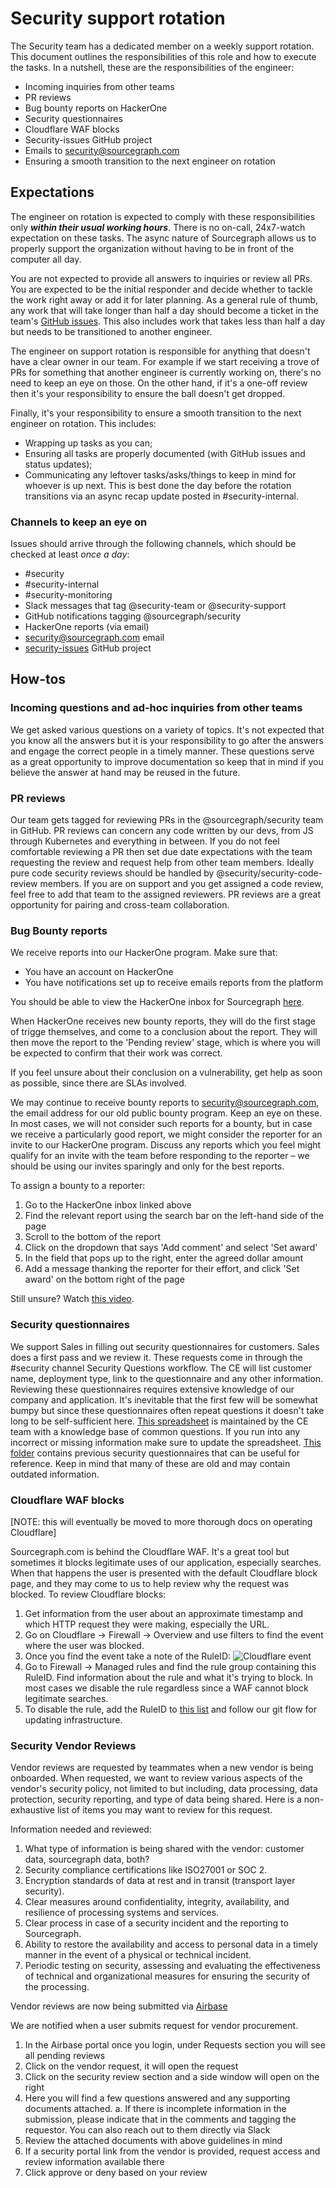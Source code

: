 # Security support rotation

The Security team has a dedicated member on a weekly support rotation. This document outlines the responsibilities of this role and how to execute the tasks. In a nutshell, these are the responsibilities of the engineer:

- Incoming inquiries from other teams
- PR reviews
- Bug bounty reports on HackerOne
- Security questionnaires
- Cloudflare WAF blocks
- Security-issues GitHub project
- Emails to security@sourcegraph.com
- Ensuring a smooth transition to the next engineer on rotation

## Expectations

The engineer on rotation is expected to comply with these responsibilities only **_within their usual working hours_**. There is no on-call, 24x7-watch expectation on these tasks. The async nature of Sourcegraph allows us to properly support the organization without having to be in front of the computer all day.

You are not expected to provide all answers to inquiries or review all PRs. You are expected to be the initial responder and decide whether to tackle the work right away or add it for later planning. As a general rule of thumb, any work that will take longer than half a day should become a ticket in the team's [GitHub issues](https://github.com/sourcegraph/security/issues). This also includes work that takes less than half a day but needs to be transitioned to another engineer.

The engineer on support rotation is responsible for anything that doesn't have a clear owner in our team. For example if we start receiving a trove of PRs for something that another engineer is currently working on, there's no need to keep an eye on those. On the other hand, if it's a one-off review then it's your responsibility to ensure the ball doesn't get dropped.

Finally, it's your responsibility to ensure a smooth transition to the next engineer on rotation. This includes:

- Wrapping up tasks as you can;
- Ensuring all tasks are properly documented (with GitHub issues and status updates);
- Communicating any leftover tasks/asks/things to keep in mind for whoever is up next. This is best done the day before the rotation transitions via an async recap update posted in #security-internal.

### Channels to keep an eye on

Issues should arrive through the following channels, which should be checked at least _once a day_:

- #security
- #security-internal
- #security-monitoring
- Slack messages that tag @security-team or @security-support
- GitHub notifications tagging @sourcegraph/security
- HackerOne reports (via email)
- security@sourcegraph.com email
- [security-issues](https://github.com/sourcegraph/security-issues) GitHub project

## How-tos

### Incoming questions and ad-hoc inquiries from other teams

We get asked various questions on a variety of topics. It's not expected that you know all the answers but it is your responsibility to go after the answers and engage the correct people in a timely manner.
These questions serve as a great opportunity to improve documentation so keep that in mind if you believe the answer at hand may be reused in the future.

### PR reviews

Our team gets tagged for reviewing PRs in the @sourcegraph/security team in GitHub. PR reviews can concern any code written by our devs, from JS through Kubernetes and everything in between. If you do not feel comfortable reviewing a PR then set due date expectations with the team requesting the review and request help from other team members. Ideally pure code security reviews should be handled by @security/security-code-review members. If you are on support and you get assigned a code review, feel free to add that team to the assigned reviewers. PR reviews are a great opportunity for pairing and cross-team collaboration.

### Bug Bounty reports

We receive reports into our HackerOne program. Make sure that:

- You have an account on HackerOne
- You have notifications set up to receive emails reports from the platform

You should be able to view the HackerOne inbox for Sourcegraph [here](https://hackerone.com/bugs).

When HackerOne receives new bounty reports, they will do the first stage of trigge
themselves, and come to a conclusion about the report. They will then move the
report to the 'Pending review' stage, which is where you will be expected to
confirm that their work was correct.

If you feel unsure about their conclusion on a vulnerability, get help as soon
as possible, since there are SLAs involved.

We may continue to receive bounty reports to security@sourcegraph.com, the email
address for our old public bounty program. Keep an eye on these. In most cases,
we will not consider such reports for a bounty, but in case we receive a particularly
good report, we might consider the reporter for an invite to our HackerOne program.
Discuss any reports which you feel might qualify for an invite with the team before
responding to the reporter – we should be using our invites sparingly and only
for the best reports.

To assign a bounty to a reporter:

1. Go to the HackerOne inbox linked above
2. Find the relevant report using the search bar on the left-hand side of the page
3. Scroll to the bottom of the report
4. Click on the dropdown that says 'Add comment' and select 'Set award'
5. In the field that pops up to the right, enter the agreed dollar amount
6. Add a message thanking the reporter for their effort, and click 'Set award'
   on the bottom right of the page

Still unsure? Watch [this video](https://www.loom.com/share/52371e6d43b9421da1faf7ca712b47e2).

### Security questionnaires

We support Sales in filling out security questionnaires for customers. Sales does a first pass and we review it. These requests come in through the #security channel Security Questions workflow. The CE will list customer name, deployment type, link to the questionnaire and any other information.
Reviewing these questionnaires requires extensive knowledge of our company and application. It's inevitable that the first few will be somewhat bumpy but since these questionnaires often repeat questions it doesn't take long to be self-sufficient here.
[This spreadsheet](https://docs.google.com/spreadsheets/d/1xtjGzKExX9bEYBrsSyOcHFa-rm0SmB53hWnDKueVJjI/edit#gid=1823332226) is maintained by the CE team with a knowledge base of common questions. If you run into any incorrect or missing information make sure to update the spreadsheet. [This folder](https://drive.google.com/drive/folders/11X8xoX9lK7aHY-UqZQIwQl_aQ8NQFu1D) contains previous security questionnaires that can be useful for reference. Keep in mind that many of these are old and may contain outdated information.

### Cloudflare WAF blocks

[NOTE: this will eventually be moved to more thorough docs on operating Cloudflare]

Sourcegraph.com is behind the Cloudflare WAF. It's a great tool but sometimes it blocks legitimate uses of our application, especially searches. When that happens the user is presented with the default Cloudflare block page, and they may come to us to help review why the request was blocked. To review Cloudflare blocks:

1. Get information from the user about an approximate timestamp and which HTTP request they were making, especially the URL.
2. Go on Cloudflare -> Firewall -> Overview and use filters to find the event where the user was blocked.
3. Once you find the event take a note of the RuleID:
   ![Cloudflare event](https://storage.googleapis.com/sourcegraph-assets/cloudflare-waf-block-1.png)
4. Go to Firewall -> Managed rules and find the rule group containing this RuleID. Find information about the rule and what it's trying to block. In most cases we disable the rule regardless since a WAF cannot block legitimate searches.
5. To disable the rule, add the RuleID to [this list](https://github.com/sourcegraph/infrastructure/blob/main/dns/variables.tf#L1) and follow our git flow for updating infrastructure.

### Security Vendor Reviews

Vendor reviews are requested by teammates when a new vendor is being onboarded. When requested, we want to review various aspects of the vendor's security policy, not limited to but including, data processing, data protection, security reporting, and type of data being shared. Here is a non-exhaustive list of items you may want to review for this request.

Information needed and reviewed:

1. What type of information is being shared with the vendor: customer data, sourcegraph data, both?
2. Security compliance certifications like ISO27001 or SOC 2.
3. Encryption standards of data at rest and in transit (transport layer security).
4. Clear measures around confidentiality, integrity, availability, and resilience of processing systems and services.
5. Clear process in case of a security incident and the reporting to Sourcegraph.
6. Ability to restore the availability and access to personal data in a timely manner in the event of a physical or technical incident.
7. Periodic testing on security, assessing and evaluating the effectiveness of technical and organizational measures for ensuring the security of the processing.

Vendor reviews are now being submitted via [Airbase](https://handbook.sourcegraph.com/departments/finance/process/ap/#airbase-guided-procurement-contract-executionvendor-request)

We are notified when a user submits request for vendor procurement.

1. In the Airbase portal once you login, under Requests section you will see all pending reviews
2. Click on the vendor request, it will open the request
3. Click on the security review section and a side window will open on the right
4. Here you will find a few questions answered and any supporting documents attached.
   a. If there is incomplete information in the submission, please indicate that in the comments and tagging the requestor. You can also reach out to them directly via Slack
5. Review the attached documents with above guidelines in mind
6. If a security portal link from the vendor is provided, request access and review information available there
7. Click approve or deny based on your review
